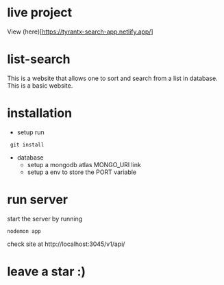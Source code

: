 # live project
View (here)[https://tyrantx-search-app.netlify.app/] 
# list-search
This is a website that allows one to sort and search from a list in database.
This is a basic website.
# installation
* setup
run  

<code> git install </code>

* database
  * setup a mongodb atlas MONGO_URI link
  * setup a env to store the PORT variable
# run server
start the server by running

<code>nodemon app</code>

check site at http://localhost:3045/v1/api/

# leave a star :)
